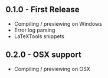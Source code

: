 ## 0.1.0 - First Release
* Compiling / previewing on Windows
* Error log parsing
* LaTeXTools snippets

## 0.2.0 - OSX support
* Compiling / previewing on OSX
